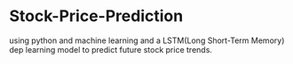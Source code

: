 # Stock-Price-Prediction
using python and machine learning and a LSTM(Long Short-Term Memory) dep learning model to predict future stock price trends.
